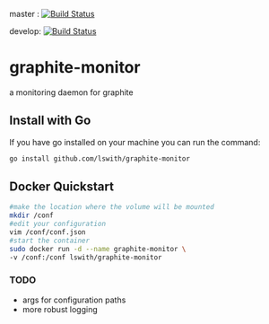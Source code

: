 master : [![Build Status](https://travis-ci.org/Lswith/graphite-monitor.svg?branch=master)](https://travis-ci.org/Lswith/graphite-monitor)

develop: [![Build Status](https://travis-ci.org/Lswith/graphite-monitor.svg?branch=develop)](https://travis-ci.org/Lswith/graphite-monitor)
# graphite-monitor
a monitoring daemon for graphite

## Install with Go

If you have go installed on your machine you can run the command:

```sh
go install github.com/lswith/graphite-monitor
```

## Docker Quickstart
```sh
#make the location where the volume will be mounted
mkdir /conf
#edit your configuration
vim /conf/conf.json
#start the container
sudo docker run -d --name graphite-monitor \
-v /conf:/conf lswith/graphite-monitor
```

### TODO
- args for configuration paths
- more robust logging 
